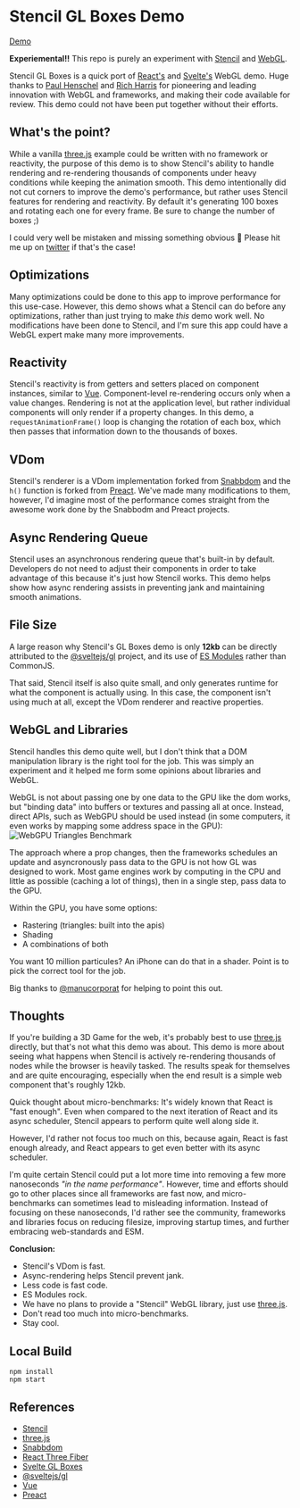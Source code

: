 # Stencil GL Boxes Demo

[Demo](https://stencil-gl-boxes.now.sh)

__Experiemental!!__ This repo is purely an experiment with [Stencil](https://stenciljs.com/) and [WebGL](https://developer.mozilla.org/en-US/docs/Web/API/WebGL_API).

Stencil GL Boxes is a quick port of [React's](https://github.com/react-spring/) and [Svelte's](https://github.com/Rich-Harris/svelte-gl-boxes) WebGL demo. Huge thanks to [Paul Henschel](https://github.com/drcmda) and [Rich Harris](https://github.com/Rich-Harris) for pioneering and leading innovation with WebGL and frameworks, and making their code available for review. This demo could not have been put together without their efforts.


## What's the point?

While a vanilla [three.js](https://threejs.org/) example could be written with no framework or reactivity, the purpose of this demo is to show Stencil's ability to handle rendering and re-rendering thousands of components under heavy conditions while keeping the animation smooth. This demo intentionally did not cut corners to improve the demo's performance, but rather uses Stencil features for rendering and reactivity. By default it's generating 100 boxes and rotating each one for every frame. Be sure to change the number of boxes ;)

I could very well be mistaken and missing something obvious 😬 Please hit me up on [twitter](https://twitter.com/adamdbradley) if that's the case!


## Optimizations

Many optimizations could be done to this app to improve performance for this use-case. However, this demo shows what a Stencil can do before any optimizations, rather than just trying to make _this_ demo work well. No modifications have been done to Stencil, and I'm sure this app could have a WebGL expert make many more improvements.


## Reactivity

Stencil's reactivity is from getters and setters placed on component instances, similar to [Vue](https://vuejs.org/). Component-level re-rendering occurs only when a value changes. Rendering is not at the application level, but rather individual components will only render if a property changes. In this demo, a `requestAnimationFrame()` loop is changing the rotation of each box, which then passes that information down to the thousands of boxes.


## VDom

Stencil's renderer is a VDom implementation forked from [Snabbdom](https://github.com/snabbdom/snabbdom) and the `h()` function is forked from [Preact](https://preactjs.com/). We've made many modifications to them, however, I'd imagine most of the performance comes straight from the awesome work done by the Snabbodm and Preact projects.


## Async Rendering Queue

Stencil uses an asynchronous rendering queue that's built-in by default. Developers do not need to adjust their components in order to take advantage of this because it's just how Stencil works. This demo helps show how async rendering assists in preventing jank and maintaining smooth animations.


## File Size

A large reason why Stencil's GL Boxes demo is only __12kb__ can be directly attributed to the [@sveltejs/gl](https://github.com/sveltejs/gl) project, and its use of [ES Modules](https://developer.mozilla.org/en-US/docs/Web/JavaScript/Guide/Modules) rather than CommonJS.

That said, Stencil itself is also quite small, and only generates runtime for what the component is actually using. In this case, the component isn't using much at all, except the VDom renderer and reactive properties.


## WebGL and Libraries

Stencil handles this demo quite well, but I don't think that a DOM manipulation library is the right tool for the job. This was simply an experiment and it helped me form some opinions about libraries and WebGL.

WebGL is not about passing one by one data to the GPU like the dom works, but "binding data" into buffers or textures and passing all at once. Instead, direct APIs, such as WebGPU should be used instead (in some computers, it even works by mapping some address space in the GPU):
![WebGPU Triangles Benchmark](https://webkit.org/wp-content/uploads/WSLTrianglesBenchmark.png)

The approach where a prop changes, then the frameworks schedules an update and asyncronously pass data to the GPU is not how GL was designed to work. Most game engines work by computing in the CPU and little as possible (caching a lot of things), then in a single step, pass data to the GPU.

Within the GPU, you have some options:

- Rastering (triangles: built into the apis)
- Shading
- A combinations of both

You want 10 million particules? An iPhone can do that in a shader. Point is to pick the correct tool for the job.

Big thanks to [@manucorporat](https://twitter.com/manucorporat) for helping to point this out.


## Thoughts

If you're building a 3D Game for the web, it's probably best to use [three.js](https://threejs.org/) directly, but that's not what this demo was about. This demo is more about seeing what happens when Stencil is actively re-rendering thousands of nodes while the browser is heavily tasked. The results speak for themselves and are quite encouraging, especially when the end result is a simple web component that's roughly 12kb.

Quick thought about micro-benchmarks: It's widely known that React is "fast enough". Even when compared to the next iteration of React and its async scheduler, Stencil appears to perform quite well along side it.

However, I'd rather not focus too much on this, because again, React is fast enough already, and React appears to get even better with its async scheduler.

I'm quite certain Stencil could put a lot more time into removing a few more nanoseconds _"in the name performance"_. However, time and efforts should go to other places since all frameworks are fast now, and micro-benchmarks can sometimes lead to misleading information. Instead of focusing on these nanoseconds, I'd rather see the community, frameworks and libraries focus on reducing filesize, improving startup times, and further embracing web-standards and ESM.

**Conclusion:**

- Stencil's VDom is fast.
- Async-rendering helps Stencil prevent jank.
- Less code is fast code.
- ES Modules rock.
- We have no plans to provide a "Stencil" WebGL library, just use [three.js](https://threejs.org/).
- Don't read too much into micro-benchmarks.
- Stay cool.


## Local Build

    npm install
    npm start


## References

- [Stencil](https://stenciljs.com/)
- [three.js](https://threejs.org/)
- [Snabbdom](https://github.com/snabbdom/snabbdom)
- [React Three Fiber](https://github.com/react-spring/react-three-fiber)
- [Svelte GL Boxes](https://github.com/Rich-Harris/svelte-gl-boxes)
- [@sveltejs/gl](https://github.com/sveltejs/gl)
- [Vue](https://vuejs.org/)
- [Preact](https://preactjs.com/)